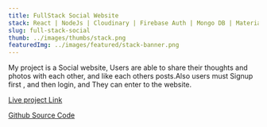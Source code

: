 ```yaml
---
title: FullStack Social Website
stack: React | NodeJs | Cloudinary | Firebase Auth | Mongo DB | Materialize-CSS
slug: full-stack-social
thumb: ../images/thumbs/stack.png
featuredImg: ../images/featured/stack-banner.png
---
```


My project is a Social website, Users are able to share their thoughts and photos with each other, and like each others posts.Also users must Signup first , and then login, and They can enter to the website.

[Live project Link](https://romantic-swanson-1a7733.netlify.app/)

[Github Source Code](https://github.com/Avisa-GA/social-web)

